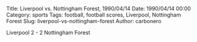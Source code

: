 Title: Liverpool vs. Nottingham Forest, 1990/04/14
Date: 1990/04/14 00:00
Category: sports
Tags: football, football scores, Liverpool, Nottingham Forest
Slug: liverpool-vs-nottingham-forest
Author: carbonero


Liverpool 2 - 2 Nottingham Forest

